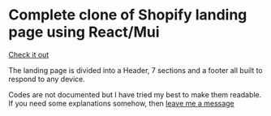# Complete clone of Shopify landing page using React/Mui

[Check it out](https://shopify.247-dev.com "Shopify clone url")

The landing page is divided into a Header, 7 sections and a footer all built to respond to any device. 

Codes are not documented but I have tried my best to make them readable. If you need some explanations somehow, then [leave me a message](https://247-dev.com/leave-a-message "My website")